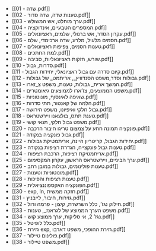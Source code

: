 - [[01 - שדה.pdf]]
- [[02 - טענות שדה, שדה סדור.pdf]]
- [[03 - ערך מוחלט, אש המשולש.pdf]]
- [[04 - המספרים הטבעיים, אינדוקציה.pdf]]
- [[05 - עקרון הסדר, אש ברנולי, שלמים, ראציונאלים.pdf]]
- [[06 - חסמים מלעיל, מלרע, שדה ארכימדי, שלם.pdf]]
- [[07 - טענות חסמים, צפיפות ראציונאלים.pdf]]
- [[08 - למת החתכים.pdf]]
- [[09 - שורש, חזקות ראציונאליות, סביבה.pdf]]
- [[10 - סדרות, גבול.pdf]]
- [[11 - קיום סדרה עם גבול ראציונאלי, יחידות הגבול.pdf]]
- [[12 - גבולות וסדר,משפט הסנדוויץ_, אריתמט_ של גבולות.pdf]]
- [[13  - המשך ארית_ גבולות, טענות, משפט צ_זארו.pdf]]
- [[14 - משפט הממוצעים, צז’ארו לממוצעים גיאומטרים.pdf]]
- [[15 - שאיפה לאינסוף, מונוטוניות.pdf]]
- [[16 - הלמה של קאנטור, תתי סדרות.pdf]]
- [[17 -  גבול חלקי ואיפיונו, משפט הירושה.pdf]]
- [[18 - טענת תתס, בולצאנו ויירשטראס.pdf]]
- [[19 - משפט גבול חלקי, תנאי קושי.pdf]]
- [[20 - פונקציה תמונה חחע על צמצום טריגו חיבור הרכבה.pdf]]
- [[21 - גבול פונקציה בנקודה.pdf]]
- [[22 - יחידות הגבול, קריטריון היינה, אריתמטיקת גבולות.pdf]]
- [[23 - טענות גבול פונקצייה, הגדרת רציפות בנקודה.pdf]]
- [[24 - אריתמטיקת רציפות, הרכבת רציפות.pdf]]
- [[25 - ערך הביניים, ויירשטראס הראשון, עקרון המקסימום.pdf]]
- [[26 - טענות פולינומים, גבולות במובן רחב.pdf]]
- [[27 - מונוטוניות וטענות.pdf]]
- [[28 - טענות רציפות והפיכות.pdf]]
- [[29 - הפונקציה האקספוננציאלית.pdf]]
- [[30 - exp, ln, חזקה ממשית.pdf]]
- [[31 - גזירות, חיבור, לייבניץ.pdf]]
- [[32 - חילוק נגז’, כלל השרשרת, קיצון - פרמה ורול.pdf]]
- [[33 - משפט הערך הממוצע של לגראנז_, טענות.pdf]]
- [[34 - נגז’ 2, אי סליקות, ערך ממוצע קוש.pdf]]
- [[35 - כלל לופיטל.pdf]]
- [[36 - גזירת exp, גזירת ההופכי, משפט דארבו.pdf]]
- [[37 - פולינום טיילור.pdf]]
- [[38 - משפט טיילור.pdf]]